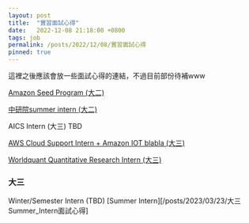 ```yaml
---
layout: post
title:  "實習面試心得"
date:   2022-12-08 21:18:00 +0800
tags: job
permalink: /posts/2022/12/08/實習面試心得
pinned: true
---
```



這裡之後應該會放一些面試心得的連結，不過目前部份待補www

[Amazon Seed Program (大二)](/posts/2022/12/27/Amazon_Seed_Program)

[中研院summer intern (大二)](/posts/2022/12/27/中研院_Summer_Intern)

AICS Intern (大三) TBD

[AWS Cloud Support Intern + Amazon IOT blabla (大三)](/posts/2022/12/28/Amazon_Cloud_Support)

[Worldquant Quantitative Research Intern (大三)](/posts/2022/12/22/Worldquant_Winter_Intern2023)

### 大三
Winter/Semester Intern (TBD)
[Summer Intern][/posts/2023/03/23/大三Summer_Intern面試心得]